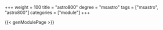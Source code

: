 +++
weight = 100
title = "astro800"
degree = "msastro"
tags = ["msastro", "astro800"]
categories = ["module"]
+++

{{< genModulePage >}}
